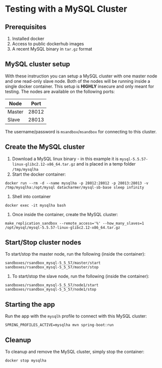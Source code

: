 # Testing with a MySQL Cluster

## Prerequisites

1. Installed docker
1. Access to public dockerhub images
1. A recent MySQL binary in `tar.gz` format

## MySQL cluster setup

With these instruction you can setup a MySQL cluster with one master node and one read-only slave node. Both of the nodes will be running inside a single docker container. This setup is **HIGHLY** insecure and only meant for testing. The nodes are available on the following ports:

 | Node   | Port  |
 |--------|:-----:|
 | Master | 28012 |
 | Slave  | 28013 |
 
 The username/password is `msandbox`/`msandbox` for connecting to this cluster.

## Create the MySQL cluster

1. Download a MySQL linux binary - in this example it is `mysql-5.5.57-linux-glibc2.12-x86_64.tar.gz` and is placed in a temp folder `/tmp/mysqlha`
1. Start the docker container:
```
docker run --rm -d --name mysqlha -p 28012:28012 -p 28013:28013 -v /tmp/mysqlha:/opt/mysql datacharmer/mysql-sb-base sleep infinity

```
1. Shell into container
```
docker exec -it mysqlha bash
```
1. Once inside the container, create the MySQL cluster:
```
make_replication_sandbox --remote_access='%' --how_many_slaves=1 /opt/mysql/mysql-5.5.57-linux-glibc2.12-x86_64.tar.gz
```

## Start/Stop cluster nodes

To start/stop the master node, run the following (inside the container):
```
sandboxes/rsandbox_mysql-5_5_57/master/start
sandboxes/rsandbox_mysql-5_5_57/master/stop
```
1. To start/stop the slave node, run the following (inside the container):
```
sandboxes/rsandbox_mysql-5_5_57/node1/start
sandboxes/rsandbox_mysql-5_5_57/node1/stop
```

## Starting the app
Run the app with the `mysqlh` profile to connect with this MySQL cluster:
```
SPRING_PROFILES_ACTIVE=mysqlha mvn spring-boot:run
```

## Cleanup

To cleanup and remove the MySQL cluster, simply stop the container:

```
docker stop mysqlha
```